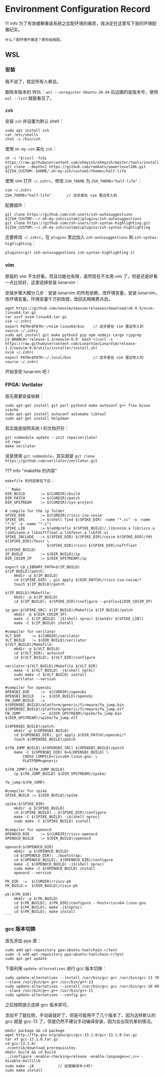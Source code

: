 # Environment Configuration Record

!!! info
    为了有效缓解重装系统之后配环境的痛苦，我决定在这里写下我的环境配置纪实。
    
    什么？配环境不痛苦？那你给我配。

## WSL

### 安装

我不说了，假定所有人都会。

删除本版本的 WSL：`wsl --unregister Ubuntu-20.04` 后边跟的是版本号，使用 `wsl --list` 就能看见了。

### `zsh`

安装 `zsh` 并设置为默认 shell：
```shell
sudo apt install zsh
cat /etc/shells
chsh -s /bin/zsh
```

使用 `oh-my-zsh` 美化 `zsh`：
```shell
sh -c "$(curl -fsSL https://raw.githubusercontent.com/ohmyzsh/ohmyzsh/master/tools/install.sh)"
git clone --depth=1 https://github.com/romkatv/powerlevel10k.git ${ZSH_CUSTOM:-$HOME/.oh-my-zsh/custom}/themes/half-life
```

使用 vim 打开 `~/.zshrc`，修改 `ZSH_THEME` 为 `ZSH_THEME="half-life"`：
```shell
vim ~/.zshrc
ZSH_THEME="half-life"       // 这步是在 vim 里边写入的
```

配置插件：
```shell
git clone https://github.com/zsh-users/zsh-autosuggestions ${ZSH_CUSTOM:-~/.oh-my-zsh/custom}/plugins/zsh-autosuggestions
git clone https://github.com/zsh-users/zsh-syntax-highlighting.git ${ZSH_CUSTOM:-~/.oh-my-zsh/custom}/plugins/zsh-syntax-highlighting 
```

还要修改 `~/.zshrc`，在 `plugins` 里边加入 `zsh-autosuggestions` 和 `zsh-syntax-highlighting`：
```shell
plugins=(git zsh-autosuggestions zsh-syntax-highlighting z)
```

### vim

原版的 vim 不太好看，而且功能也有限，虽然现在不太用 vim 了，但是还是好看一点比较好，这里选择安装 lunarvim：

安装步骤大概分几步：安装 lunarvim 的所有依赖，改环境变量，安装 lunarvim，改环境变量。环境变量千万别改错，改回去稍微费点劲。

```shell
wget https://github.com/neovim/neovim/releases/download/v0.9.5/nvim-linux64.tar.gz
tar xzvf nvim-linux64.tar.gz
vim ~/.zshrc
export PATH=$PATH:~/nvim-linux64/bin    // 这步是在 vim 里边写入的
source ~/.zshrc
sudo apt install git make python3 pip npm nodejs cargo ripgrep
LV_BRANCH='release-1.3/neovim-0.9' bash <(curl -s https://raw.githubusercontent.com/LunarVim/LunarVim/release-1.3/neovim-0.9/utils/installer/install.sh)
nvim ~/.zshrc
export PATH=$PATH:~/.local/bin          // 这步是在 vim 里边写入的
source ~/.zshrc
```

开始享受 lunarvim 吧！

### FPGA: Verilator

首先需要安装依赖：
```shell
sudo apt-get install git perl python3 make autoconf g++ flex bison ccache
sudo apt-get install autoconf automake libtool
sudo apt-get install help2man
```

其实就是按照系统 I 的文档开抄：

```Shell
git submodule update --init repo/verilator
cd repo
make verilator
```

说是使用 `git submodule`，其实就是 `git clone https://github.com/verilator/verilator.git`

??? info "makefile 的内容"

    makefile 的内容放在下边：
    
    ```Make
    DIR_BUILD		:= $(CURDIR)/build
    DIR_PATCH		:= $(CURDIR)/patch
    DIR_UPSTREAM	:= $(CURDIR)/sys-project
    
    # compile for the ip folder
    SPIKE_DIR		:= $(CURDIR)/riscv-isa-cosim
    SPIKE_SRC		:= $(shell find $(SPIKE_DIR) -name "*.cc" -o -name "*.h" -o -name "*.c")
    SPIKE_LIB		:= $(addprefix $(SPIKE_BUILD)/,libcosim.a libriscv.a libdisasm.a libsoftfloat.a libfesvr.a libfdt.a)
    SPIKE_INCLUDE	:= $(SPIKE_DIR) $(SPIKE_DIR)/cosim $(SPIKE_DIR)/fdt $(SPIKE_DIR)/fesvr \
                       $(SPIKE_DIR)/riscv $(SPIKE_DIR)/softfloat $(SPIKE_BUILD)
    IP_BUILD		:= $(DIR_BUILD)/ip
    DIR_COSIM_IP	:= $(DIR_UPSTREAM)/ip
    
    export LD_LIBRARY_PATH=$(IP_BUILD)
    $(IP_BUILD)/patch:
        mkdir -p $(IP_BUILD)
        cd $(SPIKE_DIR) ; git apply $(DIR_PATCH)/riscv-isa-cosim/*
        touch $(IP_BUILD)/patch
    
    $(IP_BUILD)/Makefile:
        mkdir -p $(IP_BUILD)
        cd $(IP_BUILD); $(SPIKE_DIR)/configure --prefix=$(DIR_COSIM_IP)
    
    ip_gen:$(SPIKE_SRC) $(IP_BUILD)/Makefile $(IP_BUILD)/patch
        mkdir -p $(DIR_COSIM_IP)
        make -C $(IP_BUILD) -j$(shell nproc) $(notdir $(SPIKE_LIB))
        make -C $(IP_BUILD) install
    
    #compiler for verilator
    VLT_DIR 	:= $(CURDIR)/verilator
    VLT_BUILD	:= $(DIR_BUILD)/verilator
    $(VLT_BUILD)/Makefile:
        mkdir -p $(VLT_BUILD)
        cd $(VLT_DIR); autoconf
        cd $(VLT_BUILD); $(VLT_DIR)/configure 
    
    verilator:$(VLT_BUILD)/Makefile $(VLT_DIR)
        make -C $(VLT_BUILD) -j$(shell nproc)
        sudo make -C $(VLT_BUILD) install
        verilator --version
    
    #compiler for opensbi
    OPENSBI_DIR		:=	$(CURDIR)/opensbi
    OPENSBI_BUILD	:=  $(DIR_BUILD)/opensbi
    FW_JUMP_BUILD	:=  $(OPENSBI_BUILD)/platform/generic/firmware/fw_jump.bin $(OPENSBI_BUILD)/platform/generic/firmware/fw_jump.elf
    FW_JUMP			:=  $(DIR_UPSTREAM)/spike/fw_jump.bin $(DIR_UPSTREAM)/spike/fw_jump.elf
    
    $(OPENSBI_BUILD)/patch:
        mkdir -p $(OPENSBI_BUILD)
        cd $(OPENSBI_DIR); git apply $(DIR_PATCH)/opensbi/*
        touch $(OPENSBI_BUILD)/patch
    
    $(FW_JUMP_BUILD):$(OPENSBI_SRC) $(OPENSBI_BUILD)/patch
        make -C $(OPENSBI_DIR) O=$(OPENSBI_BUILD) \
            CROSS_COMPILE=riscv64-linux-gnu- \
            PLATFORM=generic
    
    $(FW_JUMP):$(FW_JUMP_BUILD)
        cp $(FW_JUMP_BUILD) $(DIR_UPSTREAM)/spike/
    
    fw_jump:$(FW_JUMP)
    
    #compiler for spike
    SPIKE_BUILD	:= $(DIR_BUILD)/spike
    
    spike:$(SPIKE_DIR)
        mkdir -p $(SPIKE_BUILD)
        cd $(SPIKE_BUILD) ; $(SPIKE_DIR)/configure
        make -C $(SPIKE_BUILD) -j$(shell nproc)
        sudo make -C $(SPIKE_BUILD) install
    
    #compiler for openocd
    OPENOCD_DIR 	:= $(CURDIR)/riscv-openocd
    OPENOCD_BUILD	:= $(DIR_BUILD)/openocd
    
    openocd:$(OPENOCD_DIR)
        mkdir -p $(OPENOCD_BUILD)
        cd $(OPENOCD_DIR); ./bootstrap;
        cd $(OPENOCD_BUILD); $(OPENOCD_DIR)/configure
        make -C $(OPENOCD_BUILD) -j$(shell nproc)
        sudo make -C $(OPENOCD_BUILD) install
        openocd --version
    
    PK_DIR	:=	$(CURDIR)/riscv-pk
    PK_BUILD:= 	$(DIR_BUILD)/riscv-pk
    
    pk:$(PK_DIR)
        mkdir -p $(PK_BUILD)
        cd $(PK_BUILD); $(PK_DIR)/configure --host=riscv64-linux-gnu
        cd $(PK_BUILD); make -j$(nproc)
        cd $(PK_BUILD); make install
    ```

### gcc 版本切换

首先添加 ppa 源：

```Shell
sudo add-apt-repository ppa:ubuntu-toolchain-r/test
sudo -E add-apt-repository ppa:ubuntu-toolchain-r/test
sudo apt-get update
```

下面利用 `update-alternatives` 进行 gcc 版本切换：

```Shell
sudo update-alternatives --install /usr/bin/gcc gcc /usr/bin/gcc-13 70 --slave /usr/bin/g++ g++ /usr/bin/g++-13
sudo update-alternatives --install /usr/bin/gcc gcc /usr/bin/gcc-10 60 --slave /usr/bin/g++ g++ /usr/bin/g++-11
sudo update-alternatives --config gcc
```

之后按照提示选择 gcc 版本即可。

添加不了就拉倒，手动装就好了，但是可能用不了几个版本了，因为这样默认的 gcc 就是 gcc-13 了，但是仍然不建议手动编译安装，因为会出现坑爹的情况。

```Shell
mkdir package && cd package
wget http://ftp.gnu.org/gnu/gcc/gcc-13.1.0/gcc-13.1.0.tar.gz
tar xf gcc-13.1.0.tar.gz
cd gcc-13.1.0/
./contrib/download_prerequisites
mkdir build && cd build
../configure -enable-checking=release -enable-languages=c,c++ -disable-multilib
sudo make -j8           // 给我编译半小时！
sudo make install
```